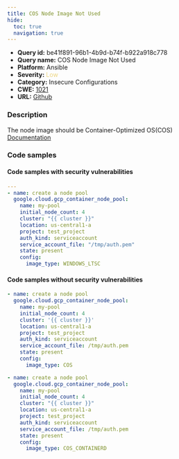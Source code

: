 ```yaml
---
title: COS Node Image Not Used
hide:
  toc: true
  navigation: true
---
```


<style>
  .highlight .hll {
    background-color: #ff171742;
  }
  .md-content {
    max-width: 1100px;
    margin: 0 auto;
  }
</style>

-   **Query id:** be41f891-96b1-4b9d-b74f-b922a918c778
-   **Query name:** COS Node Image Not Used
-   **Platform:** Ansible
-   **Severity:** <span style="color:#edd57e">Low</span>
-   **Category:** Insecure Configurations
-   **CWE:** <a href="https://cwe.mitre.org/data/definitions/1021.html" onclick="newWindowOpenerSafe(event, 'https://cwe.mitre.org/data/definitions/1021.html')">1021</a>
-   **URL:** [Github](https://github.com/Checkmarx/kics/tree/master/assets/queries/ansible/gcp/cos_node_image_not_used)

### Description
The node image should be Container-Optimized OS(COS)<br>
[Documentation](https://docs.ansible.com/ansible/latest/collections/google/cloud/gcp_container_node_pool_module.html#parameter-config/image_type)

### Code samples
#### Code samples with security vulnerabilities
```yaml title="Positive test num. 1 - yaml file" hl_lines="13"
---
- name: create a node pool
  google.cloud.gcp_container_node_pool:
    name: my-pool
    initial_node_count: 4
    cluster: "{{ cluster }}"
    location: us-central1-a
    project: test_project
    auth_kind: serviceaccount
    service_account_file: "/tmp/auth.pem"
    state: present
    config:
      image_type: WINDOWS_LTSC

```


#### Code samples without security vulnerabilities
```yaml title="Negative test num. 1 - yaml file"
- name: create a node pool
  google.cloud.gcp_container_node_pool:
    name: my-pool
    initial_node_count: 4
    cluster: '{{ cluster }}'
    location: us-central1-a
    project: test_project
    auth_kind: serviceaccount
    service_account_file: /tmp/auth.pem
    state: present
    config:
      image_type: COS

```
```yaml title="Negative test num. 2 - yaml file"
- name: create a node pool
  google.cloud.gcp_container_node_pool:
    name: my-pool
    initial_node_count: 4
    cluster: "{{ cluster }}"
    location: us-central1-a
    project: test_project
    auth_kind: serviceaccount
    service_account_file: /tmp/auth.pem
    state: present
    config:
      image_type: COS_CONTAINERD

```
